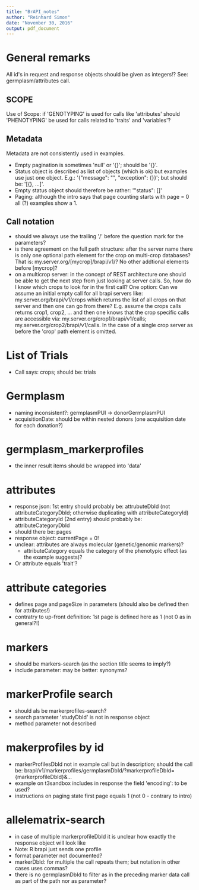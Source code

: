 ```yaml
---
title: "BrAPI_notes"
author: "Reinhard Simon"
date: "November 30, 2016"
output: pdf_document
---
```


# General remarks

All id's in request and response objects should be given as integers!? See: germplasm/attributes call.

## SCOPE

Use of Scope: if 'GENOTYPING' is used for calls like 'attributes' should 'PHENOTYPING' be used for calls related to 'traits' and 'variables'?

## Metadata

Metadata are not consistently used in examples.

- Empty pagination is sometimes 'null' or '{}'; should be '{}'.
- Status object is described as list of objects (which is ok) but examples use just one object. E.g.: '{"message": "", "exception": {}}'; but should be: '[{}, ...]'.
- Empty status object should therefore be rather: '"status": []'
- Paging: although the intro says that page counting starts with page = 0 all (?) examples show a 1.

## Call notation

- should we always use the trailing '/' before the question mark for the parameters?
- is there agreement on the full path structure: after the server name there is only one optional path element for the crop on multi-crop databases? That is: my.server.org/[mycrop]/brapi/v1/? No other addtional elements before [mycrop]?
- on a multicrop server: in the concept of REST architecture one should be able to get the next step from just looking at server calls. So, how do I know which crops to look for in the first call? One option: Can we assume an initial empty call for all brapi servers like: my.server.org/brapi/v1/crops which returns the list of all crops on that server and then one can go from there? E.g. assume the crops calls returns crop1, crop2, ... and then one knows that the crop specific calls are accessible via: my.server.org/crop1/brapi/v1/calls; my.server.org/crop2/brapi/v1/calls. In the case of a single crop server as before the 'crop' path element is omitted.

# List of Trials

- Call says: crops; should be: trials

# Germplasm

- naming inconsistent?: germplasmPUI -> donorGermplasmPUI
- acquisitionDate: should be within nested donors (one acquisition date for each donation?)

# germplasm_markerprofiles

- the inner result items should be wrapped into 'data'

# attributes

- response json: 1st entry should probably be: attrubuteDbId (not attributeCategoryDbId; otherwise duplicating with attributeCategoryId)
- attributeCategoryId (2nd entry) should probably be: attributeCategoryDbId
- should there be: pages
- response object: currentPage = 0!
- unclear: attributes are always molecular (genetic/genomic markers)?
  - attributeCategory equals the category of the phenotypic effect (as the example suggests)?
- Or attribute equals 'trait'?

# attribute categories

- defines page and pageSize in parameters (should also be defined then for attributes!)
- contratry to up-front definition: 1st page is defined here as 1 (not 0 as in general?!)

# markers

- should be markers-search (as the section title seems to imply?)
- include parameter: may be better: synonyms?

# markerProfile search

- should als be markerprofiles-search?
- search parameter 'studyDbId' is not in response object
- method parameter not described

# makerprofiles by id

- markerProfilesDbId not in example call but in description; should the call be:
  brapi/v1/markerprofiles/germplasmDbId/?markerprofileDbId={markerprofileDbId}&...
- example on t3sandbox includes in response the field 'encoding': to be used?
- instructions on paging state first page equals 1 (not 0 - contrary to intro)

# allelematrix-search

- in case of multiple markerprofileDbId it is unclear how exactly the response object will look like
- Note: R brapi just sends one profile
- format parameter not documented?
- markerDbId: for multiple the call repeats them; but notation in other cases uses commas?
- there is no germplasmDbId to filter as in the preceding marker data call as part of the path nor as parameter? 

